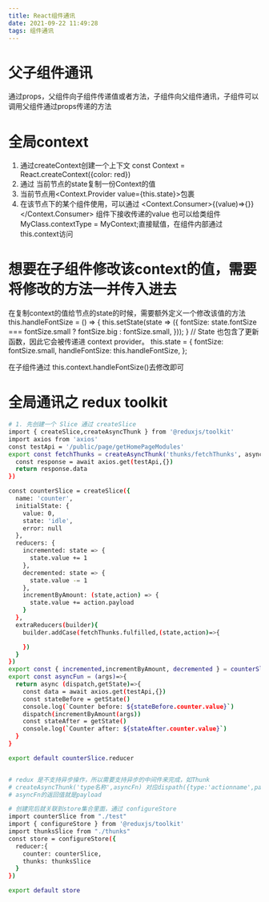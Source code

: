```yaml
---
title: React组件通讯
date: 2021-09-22 11:49:28
tags: 组件通讯
---
```


# 父子组件通讯
通过props，父组件向子组件传递值或者方法，子组件向父组件通讯，子组件可以调用父组件通过props传递的方法
# 全局context 
1. 通过createContext创建一个上下文 const Context = React.createContext({color: red})
2. 通过 当前节点的state复制一份Context的值
3. 当前节点用<Context.Provider value={this.state}>包裹
4. 在该节点下的某个组件使用，可以通过 <Context.Consumer>{(value)=>{}}</Context.Consumer> 组件下接收传递的value
    也可以给类组件 MyClass.contextType = MyContext;直接赋值，在组件内部通过this.context访问

# 想要在子组件修改该context的值，需要将修改的方法一并传入进去
在复制context的值给节点的state的时候，需要额外定义一个修改该值的方法
this.handleFontSize = () => {
  this.setState(state => ({
    fontSize: state.fontSize === fontSize.small
        ? fontSize.big
        : fontSize.small,
  }));
}
// State 也包含了更新函数，因此它会被传递进 context provider。
this.state = {
  fontSize: fontSize.small,
  handleFontSize: this.handleFontSize,
};

在子组件通过 this.context.handleFontSize()去修改即可


# 全局通讯之 redux toolkit
``` bash 
# 1. 先创建一个 Slice 通过 createSlice
import { createSlice,createAsyncThunk } from '@reduxjs/toolkit'
import axios from 'axios'
const testApi = '/public/page/getHomePageModules'
export const fetchThunks = createAsyncThunk('thunks/fetchThunks', async () => {
  const response = await axios.get(testApi,{})
  return response.data
})

const counterSlice = createSlice({
  name: 'counter',
  initialState: {
    value: 0,
    state: 'idle',
    error: null
  },
  reducers: {
    incremented: state => {
      state.value += 1
    },
    decremented: state => {
      state.value -= 1
    },
    incrementByAmount: (state,action) => {
      state.value += action.payload
    }
  },
  extraReducers(builder){
    builder.addCase(fetchThunks.fulfilled,(state,action)=>{

    })
  }
})
export const { incremented,incrementByAmount, decremented } = counterSlice.actions
export const asyncFun = (args)=>{
  return async (dispatch,getState)=>{
    const data = await axios.get(testApi,{})
    const stateBefore = getState()
    console.log(`Counter before: ${stateBefore.counter.value}`)
    dispatch(incrementByAmount(args))
    const stateAfter = getState()
    console.log(`Counter after: ${stateAfter.counter.value}`)
  }
}

export default counterSlice.reducer


# redux 是不支持异步操作，所以需要支持异步的中间件来完成，如Thunk
# createAsyncThunk('type名称',asyncFn) 对应dispath({type:'actionname',payload:''})
# asyncFn的返回值就是payload

# 创建完后就关联到store集合里面，通过 configureStore
import counterSlice from "./test"
import { configureStore } from '@reduxjs/toolkit'
import thunksSlice from "./thunks"
const store = configureStore({
  reducer:{
    counter: counterSlice,
    thunks: thunksSlice
  } 
})

export default store
```


 

